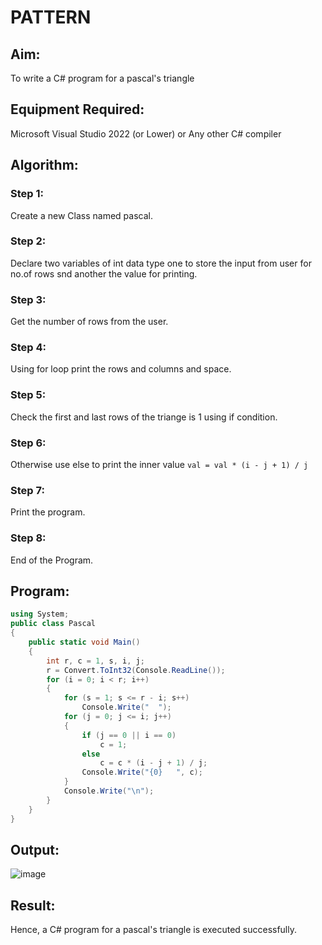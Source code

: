# PATTERN
## Aim:
To write a C# program for a pascal's triangle
## Equipment Required:
Microsoft Visual Studio 2022 (or Lower) or Any other C# compiler
## Algorithm:
### Step 1:
Create a new Class named pascal.
### Step 2:
Declare two variables of int data type one to store the input from user for no.of rows snd another the value for printing.
### Step 3:
Get the number of rows from the user.
### Step 4:
Using for loop print the rows and columns and space.
### Step 5:
Check the first and last rows of the triange is 1 using if condition.
### Step 6:
Otherwise use else to print the inner value
```val = val * (i - j + 1) / j```
### Step 7:
Print the program.
### Step 8:
End of the Program.
## Program:
```C#
using System;
public class Pascal
{
    public static void Main()
    {
        int r, c = 1, s, i, j;
        r = Convert.ToInt32(Console.ReadLine());
        for (i = 0; i < r; i++)
        {
            for (s = 1; s <= r - i; s++)
                Console.Write("  ");
            for (j = 0; j <= i; j++)
            {
                if (j == 0 || i == 0)
                    c = 1;
                else
                    c = c * (i - j + 1) / j;
                Console.Write("{0}   ", c);
            }
            Console.Write("\n");
        }
    }
}     
```
## Output:
![image](https://github.com/vignesh0011/C-Pattern/assets/53014593/4cc668b1-4131-4f47-8643-70d8e0abc4b1)

## Result:
Hence, a C# program for a pascal's triangle is executed successfully.
